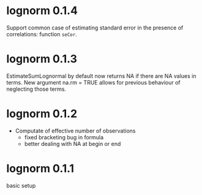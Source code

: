 # lognorm 0.1.4

Support common case of estimating standard error in the presence of correlations:
function `seCor`.

# lognorm 0.1.3

EstimateSumLognormal by default now returns NA if there are NA values in terms.
New argument na.rm = TRUE allows for previous behaviour of neglecting those terms.

# lognorm 0.1.2

- Computate of effective number of observations
  - fixed bracketing bug in formula
  - better dealing with NA at begin or end

# lognorm 0.1.1

basic setup
